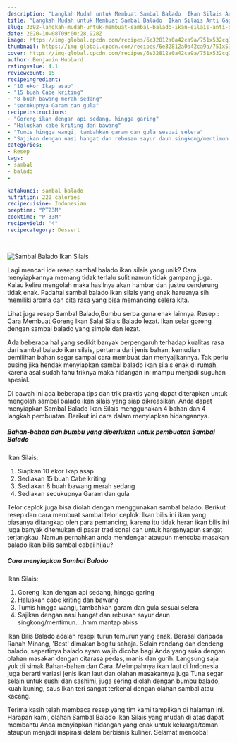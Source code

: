 ```yaml
---
description: "Langkah Mudah untuk Membuat Sambal Balado  Ikan Silais Anti Gagal"
title: "Langkah Mudah untuk Membuat Sambal Balado  Ikan Silais Anti Gagal"
slug: 3392-langkah-mudah-untuk-membuat-sambal-balado-ikan-silais-anti-gagal
date: 2020-10-08T09:00:28.928Z
image: https://img-global.cpcdn.com/recipes/6e32812a0a42ca9a/751x532cq70/sambal-balado-ikan-silais-foto-resep-utama.jpg
thumbnail: https://img-global.cpcdn.com/recipes/6e32812a0a42ca9a/751x532cq70/sambal-balado-ikan-silais-foto-resep-utama.jpg
cover: https://img-global.cpcdn.com/recipes/6e32812a0a42ca9a/751x532cq70/sambal-balado-ikan-silais-foto-resep-utama.jpg
author: Benjamin Hubbard
ratingvalue: 4.1
reviewcount: 15
recipeingredient:
- "10 ekor Ikap asap"
- "15 buah Cabe kriting"
- "8 buah bawang merah sedang"
- "secukupnya Garam dan gula"
recipeinstructions:
- "Goreng ikan dengan api sedang, hingga garing"
- "Haluskan cabe kriting dan bawang"
- "Tumis hingga wangi, tambahkan garam dan gula sesuai selera"
- "Sajikan dengan nasi hangat dan rebusan sayur daun singkong/mentimun....hmm mantap abiss"
categories:
- Resep
tags:
- sambal
- balado
- 

katakunci: sambal balado  
nutrition: 220 calories
recipecuisine: Indonesian
preptime: "PT23M"
cooktime: "PT33M"
recipeyield: "4"
recipecategory: Dessert

---
```



![Sambal Balado 
Ikan Silais](https://img-global.cpcdn.com/recipes/6e32812a0a42ca9a/751x532cq70/sambal-balado-ikan-silais-foto-resep-utama.jpg)

Lagi mencari ide resep sambal balado 
ikan silais yang unik? Cara menyiapkannya memang tidak terlalu sulit namun tidak gampang juga. Kalau keliru mengolah maka hasilnya akan hambar dan justru cenderung tidak enak. Padahal sambal balado 
ikan silais yang enak harusnya sih memiliki aroma dan cita rasa yang bisa memancing selera kita.

Lihat juga resep Sambal Balado,Bumbu serba guna enak lainnya. Resep : Cara Membuat Goreng Ikan Salai Silais Balado lezat. Ikan selar goreng dengan sambal balado yang simple dan lezat.

Ada beberapa hal yang sedikit banyak berpengaruh terhadap kualitas rasa dari sambal balado 
ikan silais, pertama dari jenis bahan, kemudian pemilihan bahan segar sampai cara membuat dan menyajikannya. Tak perlu pusing jika hendak menyiapkan sambal balado 
ikan silais enak di rumah, karena asal sudah tahu triknya maka hidangan ini mampu menjadi suguhan spesial.


Di bawah ini ada beberapa tips dan trik praktis yang dapat diterapkan untuk mengolah sambal balado 
ikan silais yang siap dikreasikan. Anda dapat menyiapkan Sambal Balado 
Ikan Silais menggunakan 4 bahan dan 4 langkah pembuatan. Berikut ini cara dalam menyiapkan hidangannya.

<!--inarticleads1-->

##### Bahan-bahan dan bumbu yang diperlukan untuk pembuatan Sambal Balado 
Ikan Silais:

1. Siapkan 10 ekor Ikap asap
1. Sediakan 15 buah Cabe kriting
1. Sediakan 8 buah bawang merah sedang
1. Sediakan secukupnya Garam dan gula


Telor ceplok juga bisa diolah dengan menggunakan sambal balado. Berikut resep dan cara membuat sambal telor ceplok. Ikan bilis ini ikan yang biasanya ditangkap oleh para pemancing, karena itu tidak heran ikan bilis ini juga banyak ditemukan di pasar tradisonal dan untuk harganyapun sangat terjangkau. Namun pernahkan anda mendengar ataupun mencoba masakan balado ikan bilis sambal cabai hijau? 

<!--inarticleads2-->

##### Cara menyiapkan Sambal Balado 
Ikan Silais:

1. Goreng ikan dengan api sedang, hingga garing
1. Haluskan cabe kriting dan bawang
1. Tumis hingga wangi, tambahkan garam dan gula sesuai selera
1. Sajikan dengan nasi hangat dan rebusan sayur daun singkong/mentimun....hmm mantap abiss


Ikan Bilis Balado adalah resepi turun temurun yang enak. Berasal daripada Ranah Minang, &#39;Best&#39; dimakan begitu sahaja. Selain rendang dan dendeng balado, sepertinya balado ayam wajib dicoba bagi Anda yang suka dengan olahan masakan dengan citarasa pedas, manis dan gurih. Langsung saja yuk di simak Bahan-bahan dan Cara. Melimpahnya ikan laut di Indonesia juga berarti variasi jenis ikan laut dan olahan masakannya juga Tuna segar selain untuk sushi dan sashimi, juga sering diolah dengan bumbu balado, kuah kuning, saus Ikan teri sangat terkenal dengan olahan sambal atau kacang. 

Terima kasih telah membaca resep yang tim kami tampilkan di halaman ini. Harapan kami, olahan Sambal Balado 
Ikan Silais yang mudah di atas dapat membantu Anda menyiapkan hidangan yang enak untuk keluarga/teman ataupun menjadi inspirasi dalam berbisnis kuliner. Selamat mencoba!
